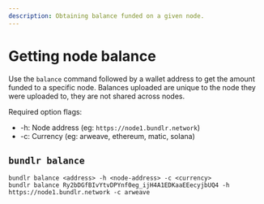 ```yaml
---
description: Obtaining balance funded on a given node.
---
```


# Getting node balance

Use the `balance` command followed by a wallet address to get the amount funded to a specific node. Balances uploaded are unique to the node they were uploaded to, they are not shared across nodes.

Required option flags:

-   -h: Node address (eg: `https://node1.bundlr.network`)
-   -c: Currency (eg: arweave, ethereum, matic, solana)

## `bundlr balance`

```console
bundlr balance <address> -h <node-address> -c <currency>
bundlr balance Ry2bDGfBIvYtvDPYnf0eg_ijH4A1EDKaaEEecyjbUQ4 -h https://node1.bundlr.network -c arweave
```
